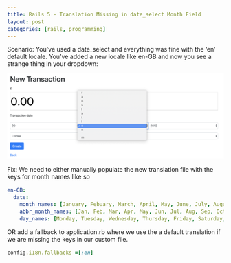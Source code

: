 ```yaml
---
title: Rails 5 - Translation Missing in date_select Month Field
layout: post
categories: [rails, programming]
---
```

Scenario: You’ve used a date_select and everything was fine with the ‘en’ default locale. You’ve added a new locale like en-GB and now you see a strange thing in your dropdown:

![screenshot of missing translation message](/assets/images/rails-5-month-translation-missing/1.png)


Fix: We need to either manually populate the new translation file with the keys for month names like so

```yaml
en-GB:
  date:
    month_names: [January, Febuary, March, April, May, June, July, August, September, October, November, December]
    abbr_month_names: [Jan, Feb, Mar, Apr, May, Jun, Jul, Aug, Sep, Oct, Nov, Dec]
    day_names: [Monday, Tuesday, Wednesday, Thursday, Friday, Saturday, Sunday]
```

OR add a fallback to application.rb where we use the a default translation if we are missing the keys in our custom file.

```ruby
config.i18n.fallbacks =[:en]
```
